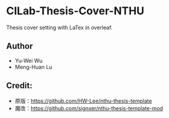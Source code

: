 # CILab-Thesis-Cover-NTHU
Thesis cover setting with LaTex in overleaf.

## Author
* Yu-Wei Wu
* Meng-Huan Lu

## Credit: 
* 原版：https://github.com/HW-Lee/nthu-thesis-template
* 魔改：https://github.com/signxer/nthu-thesis-template-mod
